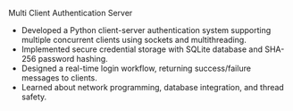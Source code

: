Multi Client Authentication Server
- Developed a Python client-server authentication system supporting multiple concurrent clients using sockets and multithreading.
- Implemented secure credential storage with SQLite database and SHA-256 password hashing.
- Designed a real-time login workflow, returning success/failure messages to clients.
- Learned about network programming, database integration, and thread safety.
